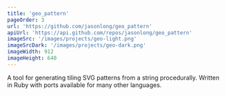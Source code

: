 ```yaml
---
title: 'geo_pattern'
pageOrder: 3
url: 'https://github.com/jasonlong/geo_pattern'
apiUrl: 'https://api.github.com/repos/jasonlong/geo_pattern'
imageSrc: '/images/projects/geo-light.png'
imageSrcDark: '/images/projects/geo-dark.png'
imageWidth: 912
imageHeight: 640
---
```

A tool for generating tiling SVG patterns from a string procedurally. Written in Ruby with ports available for many other languages.
